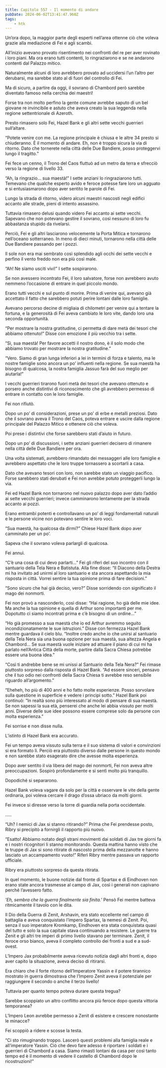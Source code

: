 ```yaml
---
title: Capitolo 557 - Il momento di andare
pubDate: 2024-06-02T13:41:47.960Z
tags:
    - htk
---
```


Un’ora dopo, la maggior parte degli esperti nell’area ottenne ciò che voleva grazie alla mediazione di Fei e agli scambi.

All’inizio avevano provato risentimento nei confronti del re per aver rovinato i loro piani. Ma ora erano tutti contenti, lo ringraziarono e se ne andarono contenti dal Palazzo mitico.

Naturalmente alcuni di loro avrebbero provato ad uccidersi l’un l’altro per derubarsi, ma sarebbe stato al di fuori del controllo di Fei.

Ma di sicuro, a partire da oggi, il sovrano di Chambord però sarebbe diventato famoso nella cerchia dei maestri!

Forse tra non molto perfino la gente comune avrebbe saputo di un bel giovane re invincibile e astuto che aveva creato la sua leggenda nella regione settentrionale di Azeroth.

Presto rimasero solo Fei, Hazel Bank e gli altri sette vecchi guerrieri sull’altare.

“Potete venire con me. La regione principale è chiusa e le altre 34 presto si chiuderanno. È il momento di andare. Eh, non è troppo sicura la via di ritorno. Dato che tornerete nella città delle Due Bandiere, posso proteggervi lungo il tragitto.”

Fei fece un cenno, il Trono del Caos fluttuò ad un metro da terra e sfrecciò verso la regione di livello 33.

“Ah, la ringrazio… sua maestà!” I sette anziani lo ringraziarono tutti. Temevano che qualche esperto avido e feroce potesse fare loro un agguato e si entusiasmarono dopo aver sentito le parole di Fei.

Lungo la strada di ritorno, videro alcuni maestri nascosti negli edifici accanto alle strade, pieni di intento assassino.

Tuttavia rimasero delusi quando videro Fei accanto ai sette vecchi. Sapevano che non potevano gestire il sovrano, così nessuno di loro fu abbastanza stupido da rivelarsi.

Perciò, Fei e gli altri lasciarono velocemente la Porta Mitica e tornarono nell’oceano sotterraneo. In meno di dieci minuti, tornarono nella città delle Due Bandiere passando per i pozzi.

Il sole non era mai sembrato così splendido agli occhi dei sette vecchi e perfino il vento freddo non era più così male.

“Ah! Ne siamo usciti vivi!” I sette sospirarono.

Se non avessero incontrato Fei, il loro salvatore, forse non avrebbero avuto nemmeno l’occasione di entrare in quel piccolo mondo.

Erano tutti vecchi e sul punto di morire. Prima di venire qui, avevano già accettato il fatto che sarebbero potuti perire lontani dalle loro famiglie.

Avevano percorso decine di migliaia di chilometri per venire qui a tentare la fortuna, e la generosità di Fei aveva cambiato le loro vite, dando loro una seconda opportunità.

“Per mostrare la nostra gratitudine, ci permetta di dare metà dei tesori che abbiamo ottenuto!” Disse con emozione il più vecchio tra i sette.

“Sì, sua maestà! Per favore accetti il nostro dono, è il solo modo che abbiamo trovato per mostrare la nostra gratitudine.”

“Vero. Siamo di gran lunga inferiori a lei in termini di forza e talento, ma le nostre famiglie sono ancora un po’ influenti nella regione. Se sua maestà ha bisogno di qualcosa, la nostra famiglia Jassuo farà del suo meglio per aiutarla!”

I vecchi guerrieri tirarono fuori metà dei tesori che avevano ottenuto e porsero anche distintivi di riconoscimento che gli avrebbero permesso di entrare in contatto con le loro famiglie.

Fei non rifiutò.

Dopo un po’ di considerazioni, prese un po’ di erbe e metalli preziosi. Dato che il sovrano aveva il Trono del Caos, poteva entrare e uscire dalla regione principale del Palazzo Mitico e ottenere ciò che voleva.

Poi prese i distintivi che forse sarebbero stati d’aiuto in futuro.

Dopo un po’ di discussioni, i sette anziani guerrieri decisero di rimanere nella città delle Due Bandiere per ora.

Una volta sistemati, avrebbero rimandato dei messaggeri alle loro famiglie e avrebbero aspettato che le loro truppe tornassero a scortarli a casa.

Dato che avevano tesori con loro, non sarebbe stato un viaggio pacifico. Forse sarebbero stati derubati e Fei non avrebbe potuto proteggerli lungo la via.

Fei ed Hazel Bank non tornarono nel nuovo palazzo dopo aver dato l’addio ai sette vecchi guerrieri; invece camminarono lentamente per la strada accanto ai pozzi.

Erano entrambi potenti e controllavano un po’ di leggi fondamentali naturali e le persone vicine non potevano sentire le loro voci.

“Sua maestà, ha qualcosa da dirmi?” Chiese Hazel Bank dopo aver camminato per un po’.

Sapeva che il sovrano voleva parlargli di qualcosa.

Fei annuì.

“C’è una cosa di cui devo parlarti…” Fei gli riferì del suo incontro con il santuario della Tela Nera e Batistuta. Alla fine disse: “Il Diacono della Destra mi ha invitato ad unirmi al loro santuario e sta ancora aspettando la mia risposta in città. Vorrei sentire la tua opinione prima di fare decisioni.”

“Sono sicuro che hai già deciso, vero?” Disse sorridendo con significato il mago dei nonmorti.

Fei non provò a nasconderlo, così disse: “Hai ragione, ho già delle mie idee. Ma anche la tua opinione e quella di Arthur sono importanti per me. Dopotutto ci siamo incontrati prima e c’è bisogno di un ordine…”

“Ho già promesso a sua maestà che io ed Arthur avremmo seguito incondizionatamente le sue istruzioni.” Disse con fermezza Hazel Bank mentre guardava il cielo blu. “Inoltre credo anche io che unirsi al santuario della Tela Nera sia una buona opzione per sua maestà, sua altezza Angela e Chambord… Se sua maestà vuole iniziare ad attuare il piano di cui mi ha parlato nell’Antica Città della morte, partire dalla Sacra Chiesa potrebbe essere una buona idea.”

“Così ti andrebbe bene se mi unissi al Santuario della Tela Nera?” Fei rimase piuttosto sorpreso dalla risposta di Hazel Bank. “Ad essere sinceri, pensavo che il tuo odio nei confronti della Sacra Chiesa ti avrebbe reso sensibile riguardo all’argomento.”

“Eheheh, ho più di 400 anni e ho fatto molte esperienze. Posso sorvolare sulla questione in superficie e vedere i princìpi sotto.” Hazel Bank poi continuò: “In realtà sono più interessato al modo di pensare di sua maestà. Se non sapessi la sua età, penserei che anche lei abbia vissuto per molti anni. Diverse delle sue idee possono essere comprese solo da persone con molta esperienza.”

Fei sorrise e non disse nulla.

L’istinto di Hazel Bank era accurato.

Fei un tempo aveva vissuto sulla terra e il suo sistema di valori e convinzioni si era formato lì. Perciò era piuttosto diverso dalle persone in questo mondo e non sarebbe stato esagerato dire che avesse molta esperienza.

Dopo aver sentito il via libera del mago dei nonmorti, Fei non aveva altre preoccupazioni. Sospirò profondamente e si sentì molto più tranquillo.

Dopodiché si separarono.

Hazel Bank voleva vagare da solo per la città e osservare le vite della gente ordinaria, poi voleva cercare il drago d’ossa ubriaco da molti giorni.

Fei invece si diresse verso la torre di guardia nella porta occidentale.

…..

“Uh? I nemici di Jax si stanno ritirando?” Prima che Fei prendesse posto, Ribry si precipitò a fornirgli il rapporto più nuovo.

“Esatto! Abbiamo notato degli strani movimenti dai soldati di Jax tre giorni fa e i nostri ricognitori li stanno monitorando. Questa mattina hanno visto che le truppe di Jax si sono ritirate di nascosto prima della mezzanotte e hanno lasciato un accampamento vuoto!” Riferì Ribry mentre passava un rapporto ufficiale.

Ribry era piuttosto sorpreso da questa ritirata.

In quel momento, le buone notizie dal fronte di Spartax e di Eindhoven non erano state ancora trasmesse al campo di Jax, così i generali non capivano perché l’avessero fatto.

<em>’Eh, sembra che la guerra finalmente sia finita.’</em> Pensò Fei mentre batteva ritmicamente il tavolo con le dita.

Il Dio della Guerra di Zenit, Arshavin, era stato eccellente nel campo di battaglia e aveva conquistato l’impero Spartax, la nemesi di Zenit. Poi, senza il suo imperatore Kromkamp, Eindhoven era stata conquistata quasi del tutto e solo la sua capitale stava continuando a resistere. Le guerre tra Zenit e gli altri tre imperi di primo livello stavano per terminare. Zenit, il feroce orso bianco, aveva il completo controllo dei fronti a sud e a sud-ovest.

L’Impero Jax probabilmente aveva ricevuto notizia dagli altri fronti e, dopo aver capito la situazione, aveva deciso di ritirarsi.

Era chiaro che il forte ritorno dell’Imperatore Yassin e il potere tirannico mostrato in guerra dimostrava che l’Impero Zenit aveva il potenziale per raggiungere il secondo o anche il terzo livello!

Tuttavia per quanto tempo poteva durare questa tregua?

Sarebbe scoppiato un altro conflitto ancora più feroce dopo questa vittoria temporanea?

L’Impero Leon avrebbe permesso a Zenit di esistere e crescere nonostante le minacce?

Fei scoppiò a ridere e scosse la testa.

“Ci sto rimuginando troppo. Lascerò questi problemi alla famiglia reale e all’imperatore Yassin. Ciò che devo fare adesso è riportare i soldati e i guerrieri di Chambord a casa. Siamo rimasti lontani da casa per così tanto tempo ed è il momento di vedere il castello di Chambord dopo le ricostruzioni!”



